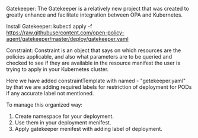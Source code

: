 Gatekeeper:
The Gatekeeper is a relatively new project that was created to greatly enhance and facilitate integration between OPA and Kubernetes.


Install Gatekeeper: 
kubectl apply -f https://raw.githubusercontent.com/open-policy-agent/gatekeeper/master/deploy/gatekeeper.yaml


Constraint: 
Constraint is an object that says on which resources are the policies applicable, and also what parameters are to be queried and checked to see if they are available in the resource manifest the user is trying to apply in your Kubernetes cluster.

Here we have added constraintTemplate with named - "getekeeper.yaml" by that we are adding required labels for restriction of deployment for PODs if any accurate label not mentioned.


To manage this organized way: 

1. Create namespace for your deployment.
2. Use them in your deployment menifest.
3. Apply gatekeeper menifest with adding label of deployment.
